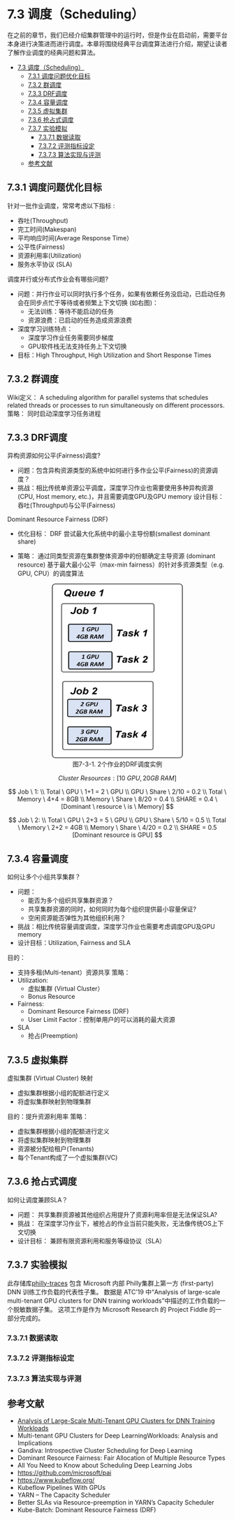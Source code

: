 <!--Copyright © Microsoft Corporation. All rights reserved.
  适用于[License](https://github.com/YanjieGao/AI-System/blob/main/LICENSE)版权许可-->

# 7.3 调度（Scheduling）

在之前的章节，我们已经介绍集群管理中的运行时，但是作业在启动前，需要平台本身进行决策进而进行调度。本章将围绕经典平台调度算法进行介绍，期望让读者了解作业调度的经典问题和算法。

- [7.3 调度（Scheduling）](#73-调度scheduling)
  - [7.3.1 调度问题优化目标](#731-调度问题优化目标)
  - [7.3.2 群调度](#732-群调度)
  - [7.3.3 DRF调度](#733-drf调度)
  - [7.3.4 容量调度](#734-容量调度)
  - [7.3.5 虚拟集群](#735-虚拟集群)
  - [7.3.6 抢占式调度](#736-抢占式调度)
  - [7.3.7 实验模拟](#737-实验模拟)
    - [7.3.7.1 数据读取](#7371-数据读取)
    - [7.3.7.2 评测指标设定](#7372-评测指标设定)
    - [7.3.7.3 算法实现与评测](#7373-算法实现与评测)
  - [参考文献](#参考文献)


## 7.3.1 调度问题优化目标

针对一批作业调度，常常考虑以下指标 :

- 吞吐(Throughput) 
- 完工时间(Makespan) 
- 平均响应时间(Average Response Time）
- 公平性(Fairness)
- 资源利用率(Utilization) 
- 服务水平协议 (SLA)

调度并行或分布式作业会有哪些问题?

- 问题：并行作业可以同时执行多个任务，如果有依赖任务没启动，已启动任务会在同步点忙于等待或者频繁上下文切换 (如右图)：
  - 无法训练：等待不能启动的任务
  - 资源浪费：已启动的任务造成资源浪费
- 深度学习训练特点：
  - 深度学习作业任务需要同步梯度
  - GPU软件栈无法支持任务上下文切换
- 目标：High Throughput, High Utilization and Short Response Times 



## 7.3.2 群调度

Wiki定义：
A scheduling algorithm for parallel systems that schedules related threads or processes to run simultaneously on different processors. 
策略：
同时启动深度学习任务进程

## 7.3.3 DRF调度 

异构资源如何公平(Fairness)调度?
- 问题：包含异构资源类型的系统中如何进行多作业公平(Fairness)的资源调度？
- 挑战：相比传统单资源公平调度，深度学习作业也需要使用多种异构资源 (CPU, Host memory, etc.)，并且需要调度GPU及GPU memory
设计目标：吞吐(Throughput)与公平(Fairness)

Dominant Resource Fairness (DRF)

- 优化目标：
DRF 尝试最大化系统中的最小主导份额(smallest dominant share)

- 策略：
通过同类型资源在集群整体资源中的份额确定主导资源 (dominant resource) 
基于最大最小公平（max-min fairness）的针对多资源类型（e.g. GPU, CPU）的调度算法


<center> <img src="./img/3/7-3-1-drf.png" ch="500" width="300" height="400" /></center>
<center>图7-3-1. 2个作业的DRF调度实例</center>


$$Cluster \  Resources: [10 \  GPU, 20GB \ RAM] $$

$$
Job \ 1: \\
Total \ GPU \ 1+1 = 2 \ GPU \\
GPU \ Share \ 2/10 = 0.2 \\
Total \ Memory \ 4+4 = 8GB \\
Memory \ Share \ 8/20 = 0.4 \\
SHARE = 0.4 \ [Dominant \ resource \ is \ Memory]
$$

$$
Job \ 2:  \\
Total \ GPU \ 2+3 = 5 \ GPU \\
GPU \ Share \ 5/10 = 0.5 \\
Total \ Memory \ 2+2 = 4GB \\
Memory \ Share \ 4/20 = 0.2 \\
SHARE = 0.5 [Dominant resource is GPU]
$$


## 7.3.4 容量调度

如何让多个小组共享集群？
- 问题：
  - 能否为多个组织共享集群资源？
  - 共享集群资源的同时，如何同时为每个组织提供最小容量保证?
  - 空闲资源能否弹性为其他组织利用？
- 挑战：相比传统容量调度调度，深度学习作业也需要考虑调度GPU及GPU memory
- 设计目标：Utilization, Fairness and SLA

目的：
  - 支持多租(Multi-tenant）资源共享
策略：
- Utilization: 
  - 虚拟集群 (Virtual Cluster）
  - Bonus Resource
- Fairness:
  - Dominant Resource Fairness (DRF)
  - User Limit Factor：控制单用户的可以消耗的最大资源
- SLA 
  - 抢占(Preemption)


## 7.3.5 虚拟集群

虚拟集群 (Virtual Cluster) 映射
- 虚拟集群根据小组的配额进行定义
- 将虚拟集群映射到物理集群

目的：提升资源利用率
策略：
- 虚拟集群根据小组的配额进行定义
- 将虚拟集群映射到物理集群
- 资源被分配给租户(Tenants)
- 每个Tenant构成了一个虚拟集群(VC)

## 7.3.6 抢占式调度

如何让调度兼顾SLA？

- 问题：
共享集群资源被其他组织占用提升了资源利用率但是无法保证SLA?
- 挑战：
在深度学习作业下，被抢占的作业当前只能失败，无法像传统OS上下文切换
- 设计目标：
兼顾有限资源利用和服务等级协议（SLA）

## 7.3.7 实验模拟

此存储库[philly-traces](https://github.com/msr-fiddle/philly-traces) 包含 Microsoft 内部 Philly集群上第一方 (first-party) DNN 训练工作负载的代表性子集。 数据是 ATC’19 中“Analysis of large-scale multi-tenant GPU clusters for DNN training workloads”中描述的工作负载的一个脱敏数据子集。 这项工作是作为 Microsoft Research 的 Project Fiddle 的一部分完成的。

### 7.3.7.1 数据读取
### 7.3.7.2 评测指标设定
### 7.3.7.3 算法实现与评测


## 参考文献

- [Analysis of Large-Scale Multi-Tenant GPU Clusters for DNN Training Workloads](https://dl.acm.org/doi/10.5555/3358807.3358888)
- Multi-tenant GPU Clusters for Deep LearningWorkloads: Analysis and Implications
- Gandiva: Introspective Cluster Scheduling  for Deep Learning
- Dominant Resource Fairness: Fair Allocation of Multiple Resource Types 
- All You Need to Know about Scheduling Deep Learning Jobs 
- https://github.com/microsoft/pai
- https://www.kubeflow.org/ 
- Kubeflow Pipelines With GPUs
- YARN – The Capacity Scheduler
- Better SLAs via Resource-preemption in YARN’s Capacity Scheduler
- Kube-Batch: Dominant Resource Fairness (DRF)

